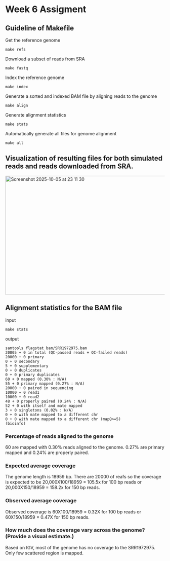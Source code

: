 # Week 6 Assigment
## Guideline of Makefile
Get the reference genome
```
make refs
```
Download a subset of reads from SRA
```
make fastq
```
Index the reference genome
```
make index
```
Generate a sorted and indexed BAM file by aligning reads to the genome
```
make align
```
Generate alignment statistics
```
make stats
```
Automatically generate all files for genome alignment 
```
make all
```
## Visualization of resulting files for both simulated reads and reads downloaded from SRA.
<img width="1135" height="375" alt="Screenshot 2025-10-05 at 23 11 30" src="https://github.com/user-attachments/assets/3bffeecd-ae15-412a-8e46-707c8de4c99e" />

## Alignment statistics for the BAM file

input
```
make stats
```
output
```
samtools flagstat bam/SRR1972975.bam
20005 + 0 in total (QC-passed reads + QC-failed reads)
20000 + 0 primary
0 + 0 secondary
5 + 0 supplementary
0 + 0 duplicates
0 + 0 primary duplicates
60 + 0 mapped (0.30% : N/A)
55 + 0 primary mapped (0.27% : N/A)
20000 + 0 paired in sequencing
10000 + 0 read1
10000 + 0 read2
48 + 0 properly paired (0.24% : N/A)
52 + 0 with itself and mate mapped
3 + 0 singletons (0.02% : N/A)
0 + 0 with mate mapped to a different chr
0 + 0 with mate mapped to a different chr (mapQ>=5)
(bioinfo) 
```
### Percentage of reads aligned to the genome
60 are mapped with 0.30% reads aligned to the genome. 0.27% are primary mapped and 0.24% are properly paired.
### Expected average coverage
The genome length is 18959 bp. There are 20000 of reafs so the coverage is expected to be 20,000X100/18959 = 105.5x for 100 bp reads or 20,000X150/18959 = 158.2x for 150 bp reads.
### Observed average coverage
Observed coverage is 60X100/18959 = 0.32X for 100 bp reads or 60X150/18959 = 0.47X for 150 bp reads.
### How much does the coverage vary across the genome? (Provide a visual estimate.)
Based on IGV, most of the genome has no coverage to the SRR1972975. Only few scattered region is mapped. 



